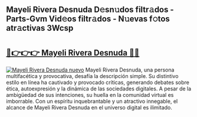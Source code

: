 ## Mayeli Rivera Desnuda D𝚎sn𝚞dos filtr𝚊dos - Parts-Gvm Vid𝚎os filtr𝚊dos - N𝚞evas f𝚘tos atr𝚊ctivas 3Wcsp

# <h2><a href="http://mba01ux.tromn.icu/?c=Mayeli+Rivera+Desnuda">🔗👉👉👉 Mayeli Rivera Desnuda 🔗🔗</a></h2>

[![Mayeli Rivera Desnuda nuevo](https://i.imgur.com/pEAQMta.gif)](http://mba01ux.tromn.icu/?c=Mayeli+Rivera+Desnuda)
Mayeli Rivera Desnuda, una persona multifacética y provocativa, desafía la descripción simple. Su distintivo estilo en línea ha cautivado y provocado críticas, generando debates sobre ética, autoexpresión y la dinámica de las sociedades digitales. A pesar de la ambigüedad de sus intenciones, su huella en la comunidad virtual es imborrable. Con un espíritu inquebrantable y un atractivo innegable, el alcance de Mayeli Rivera Desnuda en el universo digital es ilimitado.
